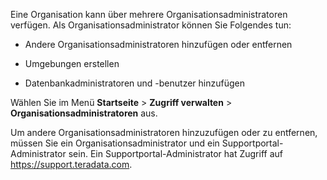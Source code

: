 Eine Organisation kann über mehrere Organisationsadministratoren verfügen. Als Organisationsadministrator können Sie Folgendes tun:

-   Andere Organisationsadministratoren hinzufügen oder entfernen

-   Umgebungen erstellen

-   Datenbankadministratoren und -benutzer hinzufügen

Wählen Sie im Menü **Startseite** \> **Zugriff verwalten** \> **Organisationsadministratoren** aus.

Um andere Organisationsadministratoren hinzuzufügen oder zu entfernen, müssen Sie ein Organisationsadministrator und ein Supportportal-Administrator sein. Ein Supportportal-Administrator hat Zugriff auf <https://support.teradata.com>.
